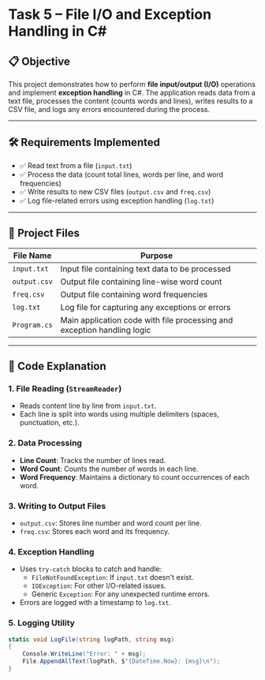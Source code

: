 # Task 5 – File I/O and Exception Handling in C#

## 📋 Objective

This project demonstrates how to perform **file input/output (I/O)** operations and implement **exception handling** in C#. The application reads data from a text file, processes the content (counts words and lines), writes results to a CSV file, and logs any errors encountered during the process.

---

## 🛠 Requirements Implemented

- ✅ Read text from a file (`input.txt`)
- ✅ Process the data (count total lines, words per line, and word frequencies)
- ✅ Write results to new CSV files (`output.csv` and `freq.csv`)
- ✅ Log file-related errors using exception handling (`log.txt`)

---

## 📂 Project Files

| File Name     | Purpose |
|---------------|---------|
| `input.txt`   | Input file containing text data to be processed |
| `output.csv`  | Output file containing line-wise word count |
| `freq.csv`    | Output file containing word frequencies |
| `log.txt`     | Log file for capturing any exceptions or errors |
| `Program.cs`  | Main application code with file processing and exception handling logic |

---

## 🧾 Code Explanation

### 1. **File Reading (`StreamReader`)**
- Reads content line by line from `input.txt`.
- Each line is split into words using multiple delimiters (spaces, punctuation, etc.).

### 2. **Data Processing**
- **Line Count**: Tracks the number of lines read.
- **Word Count**: Counts the number of words in each line.
- **Word Frequency**: Maintains a dictionary to count occurrences of each word.

### 3. **Writing to Output Files**
- `output.csv`: Stores line number and word count per line.
- `freq.csv`: Stores each word and its frequency.

### 4. **Exception Handling**
- Uses `try-catch` blocks to catch and handle:
  - `FileNotFoundException`: If `input.txt` doesn't exist.
  - `IOException`: For other I/O-related issues.
  - Generic `Exception`: For any unexpected runtime errors.
- Errors are logged with a timestamp to `log.txt`.

### 5. **Logging Utility**
```csharp
static void LogFile(string logPath, string msg)
{
    Console.WriteLine("Error: " + msg);
    File.AppendAllText(logPath, $"{DateTime.Now}: {msg}\n");
}
